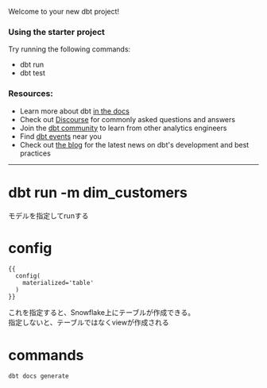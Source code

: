 Welcome to your new dbt project!

### Using the starter project

Try running the following commands:
- dbt run
- dbt test


### Resources:
- Learn more about dbt [in the docs](https://docs.getdbt.com/docs/introduction)
- Check out [Discourse](https://discourse.getdbt.com/) for commonly asked questions and answers
- Join the [dbt community](http://community.getbdt.com/) to learn from other analytics engineers
- Find [dbt events](https://events.getdbt.com) near you
- Check out [the blog](https://blog.getdbt.com/) for the latest news on dbt's development and best practices

---

# dbt run -m dim_customers
モデルを指定してrunする

# config

```
{{
  config(
    materialized='table'
  )
}}
```

これを指定すると、Snowflake上にテーブルが作成できる。  
指定しないと、テーブルではなくviewが作成される


# commands
`dbt docs generate`